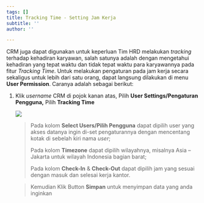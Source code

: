 ```yaml
---
tags: []
title: Tracking Time - Setting Jam Kerja
subtitle: ''
author: ''

---
```

CRM juga dapat digunakan untuk keperluan Tim HRD melakukan _tracking_ terhadap kehadiran karyawan, salah satunya adalah dengan mengetahui kehadiran yang tepat waktu dan tidak tepat waktu para karyawannya pada fitur _Tracking Time_. Untuk melakukan pengaturan pada jam kerja secara sekaligus untuk lebih dari satu orang, dapat langsung dilakukan di menu **User Permission**. Caranya adalah sebagai berikut:

1. Klik _username_ CRM di pojok kanan atas, Pilih **User Settings/Pengaturan Pengguna,** Pilih **Tracking Time**

   ![](/uploads/tracking-time.PNG)

   > Pada kolom **Select Users/Pilih Pengguna** dapat dipilih user yang akses datanya ingin di-set pengaturannya dengan mencentang kotak di sebelah kiri nama _user_;
   >
   > Pada kolom **Timezone** dapat dipilih wilayahnya, misalnya Asia – Jakarta untuk wilayah Indonesia bagian barat;
   >
   > Pada kolom **Check-In** & **Check-Out** dapat dipilih jam yang sesuai dengan masuk dan selesai kerja kantor.

   > Kemudian Klik Button **Simpan** untuk menyimpan data yang anda  inginkan